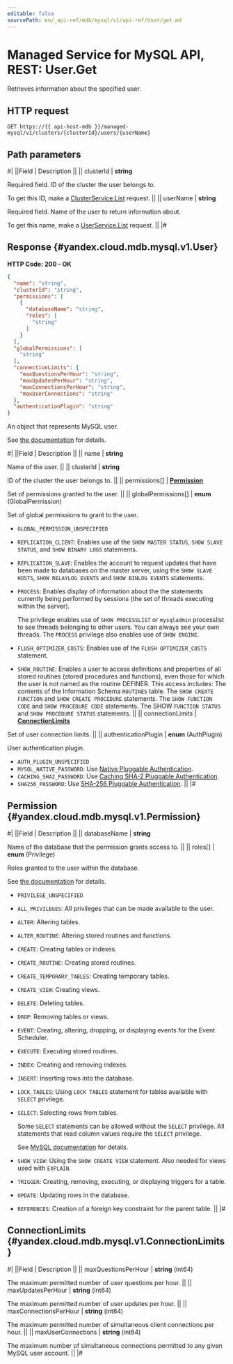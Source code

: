 ```yaml
---
editable: false
sourcePath: en/_api-ref/mdb/mysql/v1/api-ref/User/get.md
---
```


# Managed Service for MySQL API, REST: User.Get

Retrieves information about the specified user.

## HTTP request

```
GET https://{{ api-host-mdb }}/managed-mysql/v1/clusters/{clusterId}/users/{userName}
```

## Path parameters

#|
||Field | Description ||
|| clusterId | **string**

Required field. ID of the cluster the user belongs to.

To get this ID, make a [ClusterService.List](/docs/managed-mysql/api-ref/Cluster/list#List) request. ||
|| userName | **string**

Required field. Name of the user to return information about.

To get this name, make a [UserService.List](/docs/managed-mysql/api-ref/User/list#List) request. ||
|#

## Response {#yandex.cloud.mdb.mysql.v1.User}

**HTTP Code: 200 - OK**

```json
{
  "name": "string",
  "clusterId": "string",
  "permissions": [
    {
      "databaseName": "string",
      "roles": [
        "string"
      ]
    }
  ],
  "globalPermissions": [
    "string"
  ],
  "connectionLimits": {
    "maxQuestionsPerHour": "string",
    "maxUpdatesPerHour": "string",
    "maxConnectionsPerHour": "string",
    "maxUserConnections": "string"
  },
  "authenticationPlugin": "string"
}
```

An object that represents MySQL user.

See [the documentation](/docs/managed-mysql/operations/cluster-users) for details.

#|
||Field | Description ||
|| name | **string**

Name of the user. ||
|| clusterId | **string**

ID of the cluster the user belongs to. ||
|| permissions[] | **[Permission](#yandex.cloud.mdb.mysql.v1.Permission)**

Set of permissions granted to the user. ||
|| globalPermissions[] | **enum** (GlobalPermission)

Set of global permissions to grant to the user.

- `GLOBAL_PERMISSION_UNSPECIFIED`
- `REPLICATION_CLIENT`: Enables use of the `SHOW MASTER STATUS`, `SHOW SLAVE STATUS`, and `SHOW BINARY LOGS` statements.
- `REPLICATION_SLAVE`: Enables the account to request updates that have been made to databases on the master server,
using the `SHOW SLAVE HOSTS`, `SHOW RELAYLOG EVENTS` and `SHOW BINLOG EVENTS` statements.
- `PROCESS`: Enables display of information about the the statements currently being performed by sessions (the set of threads executing within the server).

  The privilege enables use of `SHOW PROCESSLIST` or `mysqladmin` processlist to see threads belonging to other users.
You can always see your own threads. The `PROCESS` privilege also enables use of `SHOW ENGINE`.
- `FLUSH_OPTIMIZER_COSTS`: Enables use of the `FLUSH OPTIMIZER_COSTS` statement.
- `SHOW_ROUTINE`: Enables a user to access definitions and properties of all stored routines (stored procedures and functions), even those for which the user is not named as the routine DEFINER.
This access includes:
The contents of the Information Schema `ROUTINES` table.
The `SHOW CREATE FUNCTION` and `SHOW CREATE PROCEDURE` statements.
The `SHOW FUNCTION CODE` and `SHOW PROCEDURE CODE` statements.
The SHOW `FUNCTION STATUS` and `SHOW PROCEDURE STATUS` statements. ||
|| connectionLimits | **[ConnectionLimits](#yandex.cloud.mdb.mysql.v1.ConnectionLimits)**

Set of user connection limits. ||
|| authenticationPlugin | **enum** (AuthPlugin)

User authentication plugin.

- `AUTH_PLUGIN_UNSPECIFIED`
- `MYSQL_NATIVE_PASSWORD`: Use [Native Pluggable Authentication](https://dev.mysql.com/doc/refman/8.0/en/native-pluggable-authentication.html).
- `CACHING_SHA2_PASSWORD`: Use [Caching SHA-2 Pluggable Authentication](https://dev.mysql.com/doc/refman/8.0/en/caching-sha2-pluggable-authentication.html).
- `SHA256_PASSWORD`: Use [SHA-256 Pluggable Authentication](https://dev.mysql.com/doc/refman/8.0/en/sha256-pluggable-authentication.html). ||
|#

## Permission {#yandex.cloud.mdb.mysql.v1.Permission}

#|
||Field | Description ||
|| databaseName | **string**

Name of the database that the permission grants access to. ||
|| roles[] | **enum** (Privilege)

Roles granted to the user within the database.

See [the documentation](/docs/managed-mysql/operations/grant) for details.

- `PRIVILEGE_UNSPECIFIED`
- `ALL_PRIVILEGES`: All privileges that can be made available to the user.
- `ALTER`: Altering tables.
- `ALTER_ROUTINE`: Altering stored routines and functions.
- `CREATE`: Creating tables or indexes.
- `CREATE_ROUTINE`: Creating stored routines.
- `CREATE_TEMPORARY_TABLES`: Creating temporary tables.
- `CREATE_VIEW`: Creating views.
- `DELETE`: Deleting tables.
- `DROP`: Removing tables or views.
- `EVENT`: Creating, altering, dropping, or displaying events for the Event Scheduler.
- `EXECUTE`: Executing stored routines.
- `INDEX`: Creating and removing indexes.
- `INSERT`: Inserting rows into the database.
- `LOCK_TABLES`: Using `LOCK TABLES` statement for tables available with `SELECT` privilege.
- `SELECT`: Selecting rows from tables.

  Some `SELECT` statements can be allowed without the `SELECT` privilege. All statements that read column values require the `SELECT` privilege.

  See [MySQL documentation](https://dev.mysql.com/doc/refman/8.0/en/privileges-provided.html#priv_select) for details.
- `SHOW_VIEW`: Using the `SHOW CREATE VIEW` statement. Also needed for views used with `EXPLAIN`.
- `TRIGGER`: Creating, removing, executing, or displaying triggers for a table.
- `UPDATE`: Updating rows in the database.
- `REFERENCES`: Creation of a foreign key constraint for the parent table. ||
|#

## ConnectionLimits {#yandex.cloud.mdb.mysql.v1.ConnectionLimits}

#|
||Field | Description ||
|| maxQuestionsPerHour | **string** (int64)

The maximum permitted number of user questions per hour. ||
|| maxUpdatesPerHour | **string** (int64)

The maximum permitted number of user updates per hour. ||
|| maxConnectionsPerHour | **string** (int64)

The maximum permitted number of simultaneous client connections per hour. ||
|| maxUserConnections | **string** (int64)

The maximum number of simultaneous connections permitted to any given MySQL user account. ||
|#